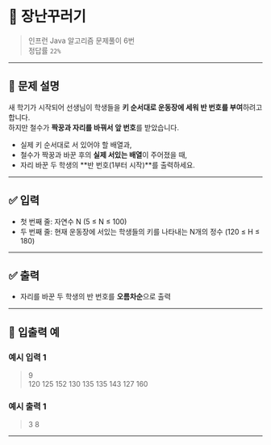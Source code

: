 # 🧮 장난꾸러기

> 인프런 Java 알고리즘 문제풀이 6번  
> 정답률 `22%`

---

## 📌 문제 설명

새 학기가 시작되어 선생님이 학생들을 **키 순서대로 운동장에 세워 반 번호를 부여**하려고 합니다.  
하지만 철수가 **짝꿍과 자리를 바꿔서 앞 번호**를 받았습니다.

- 실제 키 순서대로 서 있어야 할 배열과,
- 철수가 짝꿍과 바꾼 후의 **실제 서있는 배열**이 주어졌을 때,
- 자리 바꾼 두 학생의 **반 번호(1부터 시작)**를 출력하세요.

---

## ✅ 입력

- 첫 번째 줄: 자연수 N (5 ≤ N ≤ 100)
- 두 번째 줄: 현재 운동장에 서있는 학생들의 키를 나타내는 N개의 정수 (120 ≤ H ≤ 180)

---

## ✅ 출력

- 자리를 바꾼 두 학생의 반 번호를 **오름차순**으로 출력

---

## 🧾 입출력 예

### 예시 입력 1
> 9  
> 120 125 152 130 135 135 143 127 160

### 예시 출력 1
> 3 8

---